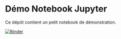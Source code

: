 # Démo Notebook Jupyter

Ce dépôt contient un petit notebook de démonstration.

[![Binder](https://mybinder.org/badge_logo.svg)](https://mybinder.org/v2/gh/nsi-mechain/demo-notebook-jupyter/HEAD?filepath=_ressources-nsi_/demo.ipynb)
